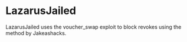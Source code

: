 # LazarusJailed
LazarusJailed uses the voucher_swap exploit to block revokes using the method by Jakeashacks.
